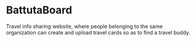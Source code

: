 # BattutaBoard
Travel info sharing website, where people belonging to the same organization can create and upload travel cards so as to find a travel buddy. 
